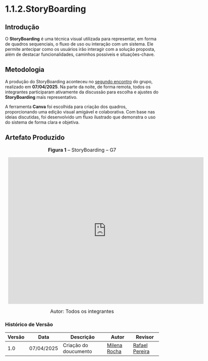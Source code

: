 # 1.1.2.StoryBoarding

## Introdução

O **StoryBoarding** é uma técnica visual utilizada para representar, em forma de quadros sequenciais, o fluxo de uso ou interação com um sistema. Ele permite antecipar como os usuários irão interagir com a solução proposta, além de destacar funcionalidades, caminhos possíveis e situações-chave.


## Metodologia

A produção do StoryBoarding aconteceu no [segundo encontro](../../Atas/ata2.md) do grupo, realizado em **07/04/2025**. Na parte da noite, de forma remota, todos os integrantes participaram ativamente da discussão para escolha e ajustes do **StoryBoarding** mais representativo.

A ferramenta **Canva** foi escolhida para criação dos quadros, proporcionando uma edição visual amigável e colaborativa. Com base nas ideias discutidas, foi desenvolvido um fluxo ilustrado que demonstra o uso do sistema de forma clara e objetiva.

## Artefato Produzido

<font size="3"><p style="text-align: center"><b>Figura 1</b> – StoryBoarding – G7</p></font>

<center>
<div style="width: 640px; height: 480px; margin: 10px; position: relative;">
<iframe allowfullscreen frameborder="0" style="width:640px; height:480px" src="https://www.canva.com/design/DAGj_9Yynj8/cFo1omkf6QBc31HMsQe6lw/edit" id="StoryBoarding_g7"></iframe>
</div>
</center>

<font size="3"><p style="text-align: center"> Autor: Todos os integrantes</p></font>

### **Histórico de Versão**

| Versão | Data       | Descrição                         | Autor               | Revisor            |
|--------|------------|-----------------------------------|---------------------|--------------------|
| 1.0    | 07/04/2025 | Criação do doucumento      | [Milena Rocha](https://github.com/milenafrocha) | [Rafael Pereira](https://github.com/rafgpereira) |

